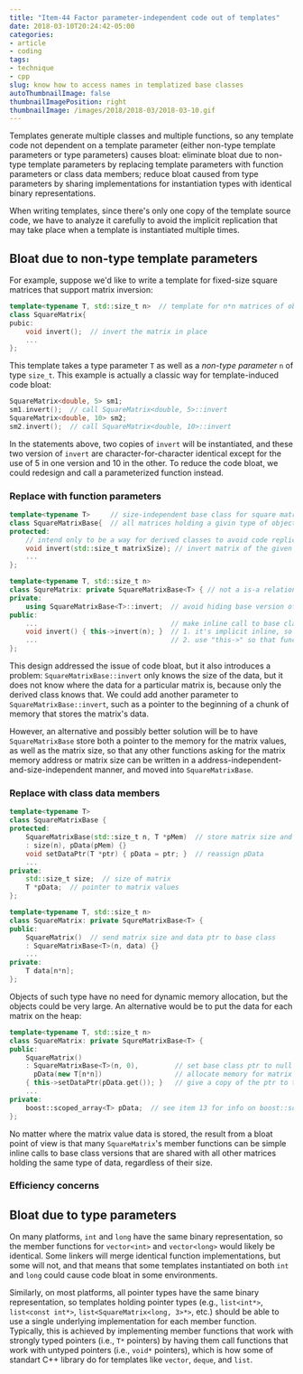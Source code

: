 ```yaml
---
title: "Item-44 Factor parameter-independent code out of templates"
date: 2018-03-10T20:24:42-05:00
categories:
- article
- coding
tags:
- technique
- cpp
slug: know how to access names in templatized base classes
autoThumbnailImage: false
thumbnailImagePosition: right
thumbnailImage: /images/2018/2018-03/2018-03-10.gif
---
```


Templates generate multiple classes and multiple functions, so any template code not dependent on a template parameter (either non-type template parameters or type parameters) causes bloat: eliminate bloat due to non-type template parameters by replacing template parameters with function parameters or class data members; reduce bloat caused from type parameters by sharing implementations for instantiation types with identical binary representations.
<!--more-->

When writing templates, since there's only one copy of the template source code, we have to analyze it carefully to avoid the implicit replication that may take place when a template is instantiated multiple times. 

## Bloat due to non-type template parameters

For example, suppose we'd like to write a template for fixed-size square matrices that support matrix inversion:

```cpp
template<typename T, std::size_t n>  // template for n*n matrices of obejcts of type T
class SquareMatrix{
pubic:
    void invert();  // invert the matrix in place
    ...
};
```

This template takes a type parameter `T` as well as a _non-type parameter_ `n` of type `size_t`. This example is actually a classic way for template-induced code bloat: 

```cpp
SquareMatrix<double, 5> sm1;
sm1.invert();  // call SquareMatrix<double, 5>::invert
SquareMatrix<double, 10> sm2;
sm2.invert();  // call SquareMatrix<double, 10>::invert
```

In the statements above, two copies of `invert` will be instantiated, and these two version of `invert` are character-for-character identical except for the use of 5 in one version and 10 in the other. To reduce the code bloat, we could redesign and call a parameterized function instead.

### Replace with function parameters

```cpp
template<typename T>     // size-independent base class for square matrices
class SquareMatrixBase{  // all matrices holding a givin type of object will share a single base class with a single copy of this base class's version of invert
protected: 
    // intend only to be a way for derived classes to avoid code replication, so declared as protected instaend of public
    void invert(std::size_t matrixSize); // invert matrix of the given size
    ...
};

template<typename T, std::size_t n>
class SqureMatrix: private SquareMatrixBase<T> { // not a is-a relationship, using private inheritance only for base class implementation, item 39
private:
    using SquareMatrixBase<T>::invert;  // avoid hiding base version of invert, item 33
public:
    ...                                 // make inline call to base class version of invert:
    void invert() { this->invert(n); }  // 1. it's implicit inline, so there's no addictional cost of calling it, item 30
    ...                                 // 2. use "this->" so that function names in templatized base classes are revealed in derived classes, item 43
};
```

This design addressed the issue of code bloat, but it also introduces a problem: `SquareMatrixBase::invert` only knows the size of the data, but it does not know where the data for a particular matrix is, because only the derived class knows that. We could add another parameter to `SquareMatrixBase::invert`, such as a pointer to the beginning of a chunk of memory that stores the matrix's data. 

However, an alternative and possibly better solution will be to have `SquareMatrixBase` store both a pointer to the memory for the matrix values, as well as the matrix size, so that any other functions asking for the matrix memory address or matrix size can be written in a address-independent-and-size-independent manner, and moved into `SquareMatrixBase`.

### Replace with class data members

```cpp
template<typename T>
class SquareMatrixBase {
protected:
    SquareMatrixBase(std::size_t n, T *pMem)  // store matrix size and a ptr to matrix values
    : size(n), pData(pMem) {}
    void setDataPtr(T *ptr) { pData = ptr; }  // reassign pData
    ...
private:
    std::size_t size;  // size of matrix
    T *pData;  // pointer to matrix values
};
```

```cpp
template<typename T, std::size_t n>
class SquareMatrix: private SqureMatrixBase<T> {
public:
    SquareMatrix()  // send matrix size and data ptr to base class
    : SquareMatrixBase<T>(n, data) {} 
    ...
private:
    T data[n*n];
};
```

Objects of such type have no need for dynamic memory allocation, but the objects could be very large. An alternative would be to put the data for each matrix on the heap:

```cpp
template<typename T, std::size_t n>
class SquareMatrix: private SqureMatrixBase<T> {
public:
    SquareMatrix()  
    : SquareMatrixBase<T>(n, 0),         // set base class ptr to null
      pData(new T[n*n])                  // allocate memory for matrix values and save a ptr to the memory
    { this->setDataPtr(pData.get()); }   // give a copy of the ptr to the base class
    ...
private:
    boost::scoped_array<T> pData;  // see item 13 for info on boost::scoped_array
};
```

No matter where the matrix value data is stored, the result from a bloat point of view is that many `SquareMatrix`'s member functions can be simple inline calls to base class versions that are shared with all other matrices holding the same type of data, regardless of their size.

### Efficiency concerns



## Bloat due to type parameters

On many platforms, `int` and `long` have the same binary representation, so the member functions for `vector<int>` and `vector<long>` would likely be identical. Some linkers will merge identical function implementations, but some will not, and that means that some templates instantiated on both `int` and `long` could cause code bloat in some environments.

Similarly, on most platforms, all pointer types have the same binary representation, so templates holding pointer types (e.g., `list<int*>`, `list<const int*>`, `list<SquareMatrix<long, 3>*>`, etc.) should be able to use a single underlying implementation for each member function. Typically, this is achieved by implementing member functions that work with strongly typed pointers (i.e., `T*` pointers) by having them call functions that work with untyped pointers (i.e., `void*` pointers), which is how some of standart C++ library do for templates like `vector`, `deque`, and `list`.